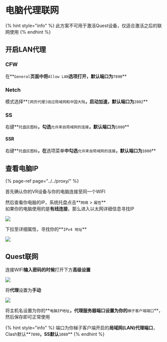 # 电脑代理联网

{% hint style="info" %}
此方案不可用于激活Quest设备，仅适合激活之后的联网使用
{% endhint %}

## 开启LAN代理

### CFW

在**`General`**页面中将**`Allow LAN`**选项打开，默认端口为**`7890`**

### Netch

模式选择**`[网页代理]绕过局域网和中国大陆`**，启动加速，默认端口为**`2802`**

### SS

右键**`托盘区图标`**，勾选**`允许来自局域网的连接`**，默认端口为**`1080`**

#### SSR

右键**`托盘区图标`**，在**选项菜单**中勾选**`允许来自局域网的连接`**，默认端口为**`1080`**

## 查看电脑IP

{% page-ref page="../../proxy/" %}

首先确认你的VR设备与你的电脑连接至同一个WIFI

然后查看你电脑的IP，系统托盘点击**`网络` &gt; `属性`**  
如果你的电脑使用的是**有线连接**，那么进入以太网详细信息寻找IP

![](https://cdn.jsdelivr.net/gh/EYW-015/Oculus-guide-China/wifi/wifi1.png)

下拉至详细属性，寻找你的**`IPv4 地址`**

![](https://cdn.jsdelivr.net/gh/EYW-015/Oculus-guide-China/wifi/wifi2.png)

## Quest联网

连接WIFI**输入密码的时候**打开下方**高级设置**

![](https://cdn.jsdelivr.net/gh/EYW-015/Oculus-guide-China/quest/wifi1.jpg)

将**代理**设置为**手动**

![](https://cdn.jsdelivr.net/gh/EYW-015/Oculus-guide-China/quest/Qwifi2.jpg)

将主机名设置为你的**`电脑IP地址`**，代理服务器端口设置为你的**`梯子客户端端口`**，然后保存即可正常使用

{% hint style="info" %}
端口为你梯子客户端开启的**局域网\(LAN\)代理端口**，Clash默认**`7890`**，SS默认**`1080`**
{% endhint %}

